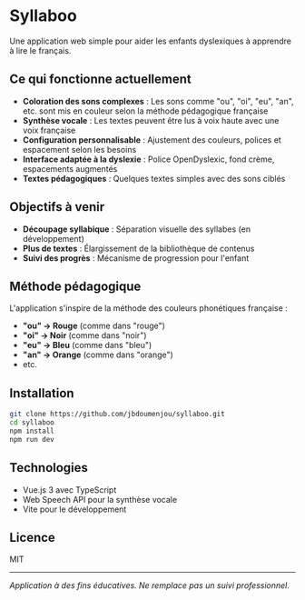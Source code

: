 # Syllaboo

Une application web simple pour aider les enfants dyslexiques à apprendre à lire le français.

## Ce qui fonctionne actuellement

- **Coloration des sons complexes** : Les sons comme "ou", "oi", "eu", "an", etc. sont mis en couleur selon la méthode pédagogique française
- **Synthèse vocale** : Les textes peuvent être lus à voix haute avec une voix française
- **Configuration personnalisable** : Ajustement des couleurs, polices et espacement selon les besoins
- **Interface adaptée à la dyslexie** : Police OpenDyslexic, fond crème, espacements augmentés
- **Textes pédagogiques** : Quelques textes simples avec des sons ciblés

## Objectifs à venir

- **Découpage syllabique** : Séparation visuelle des syllabes (en développement)
- **Plus de textes** : Élargissement de la bibliothèque de contenus
- **Suivi des progrès** : Mécanisme de progression pour l'enfant

## Méthode pédagogique

L'application s'inspire de la méthode des couleurs phonétiques française :
- **"ou" → Rouge** (comme dans "rouge")
- **"oi" → Noir** (comme dans "noir")
- **"eu" → Bleu** (comme dans "bleu")
- **"an" → Orange** (comme dans "orange")
- etc.

## Installation

```bash
git clone https://github.com/jbdoumenjou/syllaboo.git
cd syllaboo
npm install
npm run dev
```

## Technologies

- Vue.js 3 avec TypeScript
- Web Speech API pour la synthèse vocale
- Vite pour le développement

## Licence

MIT

---

*Application à des fins éducatives. Ne remplace pas un suivi professionnel.*